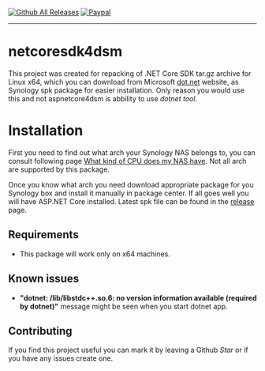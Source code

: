 [![Github All Releases](https://img.shields.io/github/downloads/seba76/netcoresdk4dsm/total.svg)](https://github.com/seba76/netcoresdk4dsm)
[![Paypal](https://img.shields.io/badge/paypal-donate-yellow.svg)](https://paypal.me/seba76/)
___

# netcoresdk4dsm

This project was created for repacking of .NET Core SDK tar.gz archive for Linux x64, which you can download from Microsoft [dot.net](https://dot.net) website, as Synology spk package for easier installation. Only reason you would use this and not aspnetcore4dsm is abbility to use *dotnet tool*.

# Installation
First you need to find out what arch your Synology NAS belongs to, you can consult following page [What kind of CPU does my NAS have](https://www.synology.com/en-global/knowledgebase/DSM/tutorial/Compatibility_Peripherals/What_kind_of_CPU_does_my_NAS_have). Not all arch are supported by this package.

Once you know what arch you need download appropriate package for you Synology box and install it manually in package center. If all goes well you will have ASP.NET Core installed. 
Latest spk file can be found in the [release](https://github.com/seba76/netcoresdk4dsm/releases) page.

## Requirements
- This package will work only on x64 machines.

## Known issues
- **"dotnet: /lib/libstdc++.so.6: no version information available (required by dotnet)"** message might be seen when you start dotnet app.

## Contributing

If you find this project useful you can mark it by leaving a Github *Star* or if you have any issues create one.

